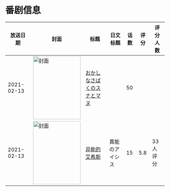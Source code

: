 # 番剧信息

|放送日期|封面|标题|日文标题|话数|评分|评分人数|
|---|---|---|---|---|---|---|
|2021-02-13|<img src="//lain.bgm.tv/pic/cover/c/da/bf/326921_5c5n5.jpg" alt="封面" style="width:150px;height:200px;object-fit:cover;">|[おかしなさばくのスナとマヌ](https://bangumi.tv/subject/326921)||50|||
|2021-02-13|<img src="//lain.bgm.tv/pic/cover/c/b8/e8/328582_q78G4.jpg" alt="封面" style="width:150px;height:200px;object-fit:cover;">|[异能的艾希斯](https://bangumi.tv/subject/328582)|異能のアイシス|15|5.8|33人评分|

